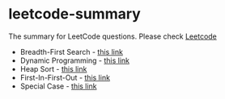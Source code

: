 # leetcode-summary
The summary for LeetCode questions. Please check [Leetcode](https://leetcode.com/)

* Breadth-First Search - [this link](./bfs/README.md)
* Dynamic Programming - [this link](./dp/README.md)
* Heap Sort - [this link](./heap_sort/README.md)
* First-In-First-Out - [this link](./fifo/README.md)
* Special Case - [this link](./special_case/README.md)